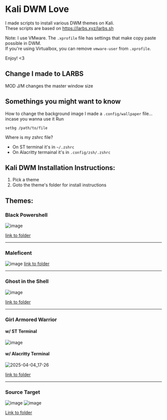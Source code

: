 # Kali DWM Love

I made scripts to install various DWM themes on Kali. <br>
These scripts are based on https://larbs.xyz/larbs.sh <br>

Note: I use VMware. The `.xprofile` file has settings that make copy paste possible in DWM.<br> 
If you're using Virtualbox, you can remove `vmware-user` from `.xprofile`.

Enjoy! <3 <br>



## Change I made to LARBS

MOD J/M changes the master window size

## Somethings you might want to know

How to change the background image 
I made a `.config/wallpaper` file... incase you wanna use it
Run
```
setbg /path/to/file
```

Where is my zshrc file?
- On ST terminal it's in `~/.zshrc`
- On Alacritty termainal it's in `.config/zsh/.zshrc`

## Kali DWM Installation Instructions:
1. Pick a theme
2. Goto the theme's folder for install instructions


## Themes:
### Black Powershell
![image](https://github.com/user-attachments/assets/10538829-32da-47b0-8969-77167a429831)

[link to folder](https://github.com/blue-pho3nix/dwm-love/tree/main/black-powershell)

---

### Maleficent
![image](https://github.com/user-attachments/assets/299d83af-78ff-4fa9-a95c-e8d0ff1fe16e)
[link to folder](https://github.com/blue-pho3nix/dwm-love/tree/main/maleficent)

---

### Ghost in the Shell
![image](https://github.com/user-attachments/assets/02f7fffc-b7cb-4eb9-980a-d1059aef3b28)

[link to folder](https://github.com/blue-pho3nix/dwm-love/tree/main/ghost-in-the-shell)

---

### Girl Armored Warrior
#### w/ ST Terminal

![image](https://github.com/user-attachments/assets/28a05c6f-3088-44b2-b03b-8e314a6a2330)


#### w/ Alacritty Terminal

![2025-04-04_17-26](https://github.com/user-attachments/assets/0c0d1a2a-25e5-44cb-94d9-a86b6df54db5)

[link to folder](https://github.com/blue-pho3nix/dwm-love/tree/main/girl-armored-warrior)

---

### Source Target

![image](https://github.com/user-attachments/assets/6a3edf70-e7ad-4ce8-9178-3926bea259cf)
![image](https://github.com/user-attachments/assets/4a4ba33b-f38f-4e29-a1dd-e0a1f4b3c323)

[Link to folder](https://github.com/blue-pho3nix/dwm-love/tree/main/source-target)
